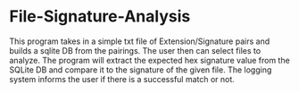 # File-Signature-Analysis
This program takes in a simple txt file of Extension/Signature pairs and builds a sqlite DB from the pairings. The user then can select files to analyze. The program will extract the expected hex signature value from the SQLite DB and compare it to the signature of the given file. The logging system informs the user if there is a successful match or not. 
